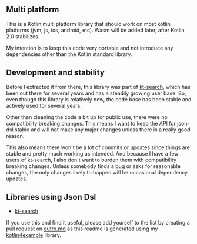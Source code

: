 ## Multi platform

This is a Kotlin multi platform library that should work on most  kotlin platforms (jvm, js, ios, android, etc). Wasm will be added later, after Kotlin 2.0 stabilizes.

My intention is to keep this code very portable and not introduce any dependencies other than the Kotlin standard library.

## Development and stability

Before I extracted it from there, this library was part of [kt-search](https://github.com/jillesvangurp/kt-search), which has been out there for several years and  has a steadily growing user base. So, even though this library is relatively new, the code base has been stable and actively used for several years.

Other than cleaning the code a bit up for public use, there were no compatibility breaking changes. This means I want to keep the API for json-dsl stable and will not make any major changes unless there is a really good reason. 

This also means there won't be a lot of commits or updates since things are stable and pretty much working as intended. And because I have a few users of kt-search, I also don't want to burden them with compatibility breaking changes. Unless somebody finds a bug or asks for reasonable changes, the only changes likely to happen will be occasional dependency updates.

## Libraries using Json Dsl

- [kt-search](https://github.com/jillesvangurp/kt-search)

If you use this and find it useful, please add yourself to the list by creating a pull request on
[outro.md](src/jvmTest/com/jillesvangurp/jsondsl/readme/outro.md) as this readme is generated using
my [kotlin4example](https://github.com/jillesvangurp/kotlin4example) library.
